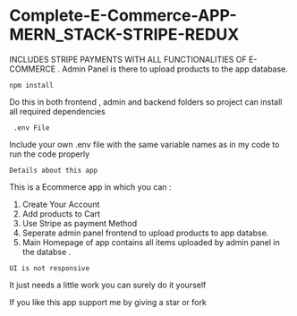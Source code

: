 # Complete-E-Commerce-APP-MERN_STACK-STRIPE-REDUX
INCLUDES STRIPE PAYMENTS WITH ALL FUNCTIONALITIES OF E-COMMERCE . Admin Panel is there to upload products to the app database.


`npm install`

Do this in both frontend , admin and backend folders so project can install all required dependencies



` .env File`

Include your own .env file with the same variable names as in my code to run the code properly


`Details about this app` 

This is a Ecommerce app in which you can :

1) Create Your Account
2) Add products to Cart
3) Use Stripe as payment Method
4) Seperate admin panel frontend to upload products to app databse.
5) Main Homepage of app contains all items uploaded by admin panel in the databse .


 ` UI is not responsive `

It just needs a little work you can surely do it yourself


If you like this app support me by giving a star or fork
